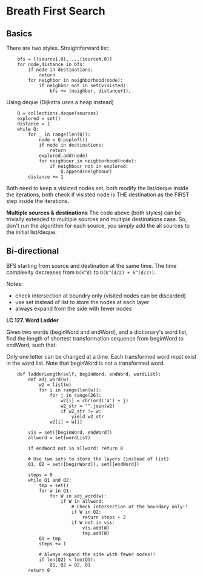 # Breath First Search 
## Basics
There are two styles. Straightforward list:
```
    bfs = [(source1,0),...,(sourceN,0)]
    for node,distance in bfs:
        if node in destinations: 
            return
        for neighbor in neighborhood(node): 
            if neighbor not in set(visisted):
                bfs += (neighbor, distance+1), 
```
Using deque (Dijkstra uses a heap instead)
```
    Q = collections.deque(sources)
    explored = set()
    distance = 1
    while Q: 
        for _ in range(len(Q)):
            node = Q.popleft()
            if node in destinations: 
                return
            explored.add(node)
            for neighbour in neighborhood(node):
                if neighbour not in explored:
                    Q.append(neighbour)
        distance += 1
```
Both need to keep a visisted nodes set, both modify the list/deque inside the iterations, both check if visisted node is THE destination as the FIRST step inside the iterations. 

**Multiple sources & destinations**
The code above (both styles) can be trivially extended to multiple sources and multiple destinations case. So, don't run the algorithm for each source, you simply add the all sources to the initial list/deque.

## Bi-directional
BFS starting from source and destination at the same time. The time complexity decreases from `O(k^d)` to `O(k^(d/2) + k^(d/2))`.

Notes:
* check intersection at boundry only (visited nodes can be discarded)
* use set instead of list to store the nodes at each layer
* always expand from the side with fewer nodes

**LC 127. Word Ladder**

Given two words (beginWord and endWord), and a dictionary's word list, find the length of shortest transformation sequence from beginWord to endWord, such that:

Only one letter can be changed at a time.
Each transformed word must exist in the word list. Note that beginWord is not a transformed word.

```
    def ladderLength(self, beginWord, endWord, wordList):
        def adj_word(w):
            w2 = list(w)
            for i in range(len(w)):
                for j in range(26):
                    w2[i] = chr(ord('a') + j)
                    w2_str = "".join(w2)
                    if w2_str != w:
                        yield w2_str
                w2[i] = w[i]
        
        vis = set([beginWord, endWord])
        allword = set(wordList)
        
        if endWord not in allword: return 0
        
        # Use two sets to store the layers (instead of list)
        Q1, Q2 = set([beginWord]), set([endWord])
        
        steps = 0
        while Q1 and Q2:
            tmp = set()
            for w in Q1:
                for W in adj_word(w):
                    if W in allword:
                        # Check intersection at the boundary only!!
                        if W in Q2:
                            return steps + 2
                        if W not in vis:
                            vis.add(W)
                            tmp.add(W)
            Q1 = tmp
            steps += 1
            
            # Always expand the side with fewer nodes!!
            if len(Q2) < len(Q1):
                Q1, Q2 = Q2, Q1
        return 0
```
